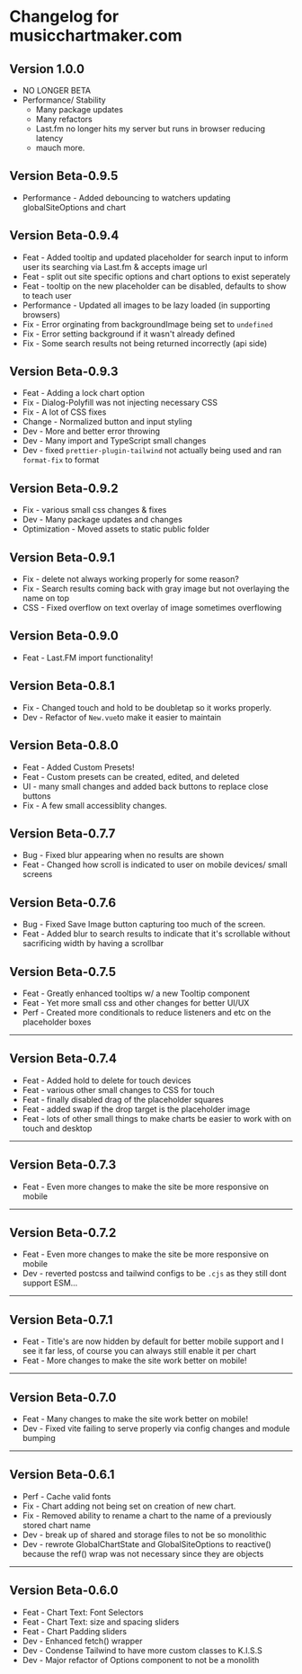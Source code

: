 # Changelog for musicchartmaker.com

## Version 1.0.0

- NO LONGER BETA
- Performance/ Stability
  - Many package updates
  - Many refactors
  - Last.fm no longer hits my server but runs in browser reducing latency
  - mauch more.

## Version Beta-0.9.5

- Performance - Added debouncing to watchers updating globalSiteOptions and chart

## Version Beta-0.9.4

- Feat - Added tooltip and updated placeholder for search input to inform user its searching via Last.fm & accepts image url
- Feat - split out site specific options and chart options to exist seperately
- Feat - tooltip on the new placeholder can be disabled, defaults to show to teach user
- Performance - Updated all images to be lazy loaded (in supporting browsers)
- Fix - Error orginating from backgroundImage being set to `undefined`
- Fix - Error setting background if it wasn't already defined
- Fix - Some search results not being returned incorrectly (api side)

## Version Beta-0.9.3

- Feat - Adding a lock chart option
- Fix - Dialog-Polyfill was not injecting necessary CSS
- Fix - A lot of CSS fixes
- Change - Normalized button and input styling
- Dev - More and better error throwing
- Dev - Many import and TypeScript small changes
- Dev - fixed `prettier-plugin-tailwind` not actually being used and ran `format-fix` to format

## Version Beta-0.9.2

- Fix - various small css changes & fixes
- Dev - Many package updates and changes
- Optimization - Moved assets to static public folder

## Version Beta-0.9.1

- Fix - delete not always working properly for some reason?
- Fix - Search results coming back with gray image but not overlaying the name on top
- CSS - Fixed overflow on text overlay of image sometimes overflowing

## Version Beta-0.9.0

- Feat - Last.FM import functionality!

## Version Beta-0.8.1

- Fix - Changed touch and hold to be doubletap so it works properly.
- Dev - Refactor of `New.vue`to make it easier to maintain

## Version Beta-0.8.0

- Feat - Added Custom Presets!
- Feat - Custom presets can be created, edited, and deleted
- UI - many small changes and added back buttons to replace close buttons
- Fix - A few small accessiblity changes.

## Version Beta-0.7.7

- Bug - Fixed blur appearing when no results are shown
- Feat - Changed how scroll is indicated to user on mobile devices/ small screens

## Version Beta-0.7.6

- Bug - Fixed Save Image button capturing too much of the screen.
- Feat - Added blur to search results to indicate that it's scrollable without sacrificing width by having a scrollbar

## Version Beta-0.7.5

- Feat - Greatly enhanced tooltips w/ a new Tooltip component
- Feat - Yet more small css and other changes for better UI/UX
- Perf - Created more conditionals to reduce listeners and etc on the placeholder boxes

---

## Version Beta-0.7.4

- Feat - Added hold to delete for touch devices
- Feat - various other small changes to CSS for touch
- Feat - finally disabled drag of the placeholder squares
- Feat - added swap if the drop target is the placeholder image
- Feat - lots of other small things to make charts be easier to work with on touch and desktop

---

## Version Beta-0.7.3

- Feat - Even more changes to make the site be more responsive on mobile

---

## Version Beta-0.7.2

- Feat - Even more changes to make the site be more responsive on mobile
- Dev - reverted postcss and tailwind configs to be `.cjs` as they still dont support ESM...

---

## Version Beta-0.7.1

- Feat - Title's are now hidden by default for better mobile support and I see it far less, of course you can always still enable it per chart
- Feat - More changes to make the site work better on mobile!

---

## Version Beta-0.7.0

- Feat - Many changes to make the site work better on mobile!
- Dev - Fixed vite failing to serve properly via config changes and module bumping

---

## Version Beta-0.6.1

- Perf - Cache valid fonts
- Fix - Chart adding not being set on creation of new chart.
- Fix - Removed ability to rename a chart to the name of a previously stored chart name
- Dev - break up of shared and storage files to not be so monolithic
- Dev - rewrote GlobalChartState and GlobalSiteOptions to reactive() because the ref() wrap was not necessary since they are objects

---

## Version Beta-0.6.0

- Feat - Chart Text: Font Selectors
- Feat - Chart Text: size and spacing sliders
- Feat - Chart Padding sliders
- Dev - Enhanced fetch() wrapper
- Dev - Condense Tailwind to have more custom classes to K.I.S.S
- Dev - Major refactor of Options component to not be a monolith
